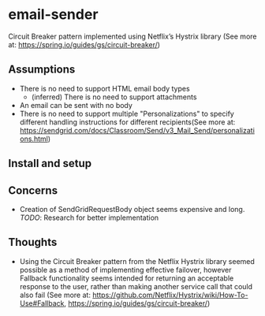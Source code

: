 # email-sender

Circuit Breaker pattern implemented using Netflix’s Hystrix library 
(See more at: https://spring.io/guides/gs/circuit-breaker/)

## Assumptions

- There is no need to support HTML email body types
    - (inferred) There is no need to support attachments
- An email can be sent with no body
- There is no need to support multiple "Personalizations" to specify different handling instructions for
 different recipients(See more at: https://sendgrid.com/docs/Classroom/Send/v3_Mail_Send/personalizations.html)

## Install and setup

## Concerns

- Creation of SendGridRequestBody object seems expensive and long. *TODO*: Research for better implementation

## Thoughts

- Using the Circuit Breaker pattern from the Netflix Hystrix library seemed possible as a method of implementing
effective failover, however Fallback functionality seems intended for returning an acceptable response to the user, 
rather than making another service call that could also fail 
(See more at: https://github.com/Netflix/Hystrix/wiki/How-To-Use#Fallback, https://spring.io/guides/gs/circuit-breaker/)